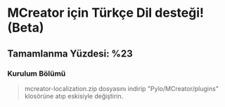 # MCreator için Türkçe Dil desteği! (Beta)

## Tamamlanma Yüzdesi: %23


### Kurulum Bölümü
> mcreator-localization.zip dosyasını indirip "Pylo/MCreator/plugins" klosörüne atıp eskisiyle değiştirin.
